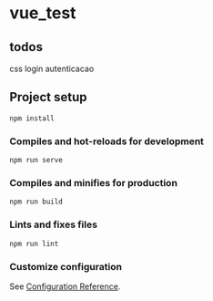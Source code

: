 # vue_test

## todos
<!-- - pagina do login
  - Email
  - Senha
- No cadastro:
  - Verificar se as senhas batem
  - Verificar se aceitou os termos
  - Verificar se email 'e valido
  - Verificar se nao tem nada em branco
  - criar funcao de cadastro e deixar o obj pronto {name: "", email: "", password: ""}
  - printa o obj
- Store `auth` 
  - autenticacao -->
  css login autenticacao

## Project setup
```
npm install
```

### Compiles and hot-reloads for development
```
npm run serve
```

### Compiles and minifies for production
```
npm run build
```

### Lints and fixes files
```
npm run lint
```

### Customize configuration
See [Configuration Reference](https://cli.vuejs.org/config/).

